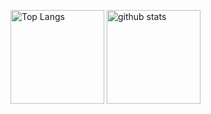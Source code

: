 <img alt="Top Langs" height="150px" src="https://github-readme-stats.vercel.app/api/top-langs/?username=mtokna7&layout=compact&count_private=true&show_icons=true&theme=tokyonight" />  <img alt="github stats" height="150px" src="https://github-readme-stats.vercel.app/api?username=mtokna7&count_private=true&show_icons=true&show_icons=true&theme=tokyonight" />

